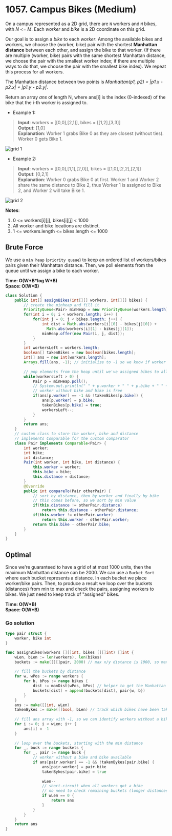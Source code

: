 # 1057. Campus Bikes (Medium)

On a campus represented as a 2D grid, there are `N` workers and `M` bikes, with *N <= M*. Each 
*worker* and *bike* is a 2D coordinate on this grid.

Our goal is to assign a *bike* to each *worker*. Among the available bikes and workers, we choose
the (worker, bike) pair with the shortest **Manhattan distance** between each other, and assign the
bike to that worker. (If there are multiple (worker, bike) pairs with the same shortest Manhattan
distance, we choose the pair with the smallest worker index; if there are multiple ways to do that,
we choose the pair with the smallest bike index). We repeat this process for all workers.

The Manhattan distance between two points is *Manhattan(p1, p2) = |p1.x - p2.x| + |p1.y - p2.y|*.

Return an array *ans* of length N, where ans[i] is the index (0-indexed) of the bike that the i-th
worker is assigned to.

- Example 1:
> **Input**: workers = [[0,0],[2,1]], bikes = [[1,2],[3,3]] <br>
> **Output**: [1,0] <br>
> **Explanation**: Worker 1 grabs Bike 0 as they are closest (without ties). Worker 0 gets Bike 1.

![grid 1](https://assets.leetcode.com/uploads/2019/03/06/1261_example_1_v2.png)

- Example 2:
> **Input**: workers = [[0,0],[1,1],[2,0]], bikes = [[1,0],[2,2],[2,1]] <br>
> **Output**: [0,2,1] <br>
> **Explanation**: Worker 0 grabs Bike 0 at first. Worker 1 and Worker 2 share the same distance to
> Bike 2, thus Worker 1 is assigned to Bike 2, and Worker 2 will take Bike 1.

![grid 2](https://assets.leetcode.com/uploads/2019/03/06/1261_example_2_v2.png)

**Notes**:
1. 0 <= workers[i][j], bikes[i][j] < 1000
2. All worker and bike locations are distinct.
3. 1 <= workers.length <= bikes.length <= 1000

## Brute Force
We use a `min heap` (`priority queue`) to keep an ordered list of workers/bikes pairs given their
Manhattan distance. Then, we poll elements from the queue until we assign a bike to each worker.

**Time: O(W\*B\*log W\*B) <br> Space: O(W\*B)**

```java
class Solution {
    public int[] assignBikes(int[][] workers, int[][] bikes) {
        // create the minheap and fill it
        PriorityQueue<Pair> minHeap = new PriorityQueue(workers.length);
        for(int i = 0; i < workers.length; i++) {
            for(int j = 0; j < bikes.length; j++) {
                int dist = Math.abs(workers[i][0] - bikes[j][0]) + 
                  Math.abs(workers[i][1] - bikes[j][1]);
                minHeap.offer(new Pair(i, j, dist));
            }
        }
        int workersLeft = workers.length;
        boolean[] takenBikes = new boolean[bikes.length];
        int[] ans = new int[workers.length];
        Arrays.fill(ans, -1); // initialize to -1 so we know if worker has a bike
        
        // pop elements from the heap until we've assigned bikes to all the workers
        while(workersLeft > 0) {
            Pair p = minHeap.poll();
            // System.out.println(" " + p.worker + " " + p.bike + " " + p.distance);
            // worker without bike and bike is free
            if(ans[p.worker] == -1 && !takenBikes[p.bike]) {
                ans[p.worker] = p.bike;
                takenBikes[p.bike] = true;
                workersLeft--;
            }
        }
        return ans;
    }
    // custom class to store the worker, bike and distance
    // implements Comparable for the custom comparator
    class Pair implements Comparable<Pair> {
        int worker;
        int bike;
        int distance;
        Pair(int worker, int bike, int distance) {
            this.worker = worker;
            this.bike = bike;
            this.distance = distance;
        }
        @Override
        public int compareTo(Pair otherPair) {
            // sort by distance, then by worker and finally by bike
            // this comes before, so we sort by min value
            if(this.distance != otherPair.distance)
                return this.distance - otherPair.distance;
            if(this.worker != otherPair.worker)
                return this.worker - otherPair.worker;
            return this.bike - otherPair.bike;
        }
    }
}
```

## Optimal
Since we're guaranteed to have a grid of at most 1000 units, then the maximum Manhattan distance can
be 2000. We can use a `Bucket Sort` where each bucket represents a distance. In each bucket we place
worker/bike pairs. Then, to produce a result we loop over the buckets (distances) from min to max
and check the pairs, assigning workers to bikes. We just need to keep track of "assigned" bikes.

**Time: O(W\*B) <br> Space: O(W\*B)**

### Go solution
```go
type pair struct {
    worker, bike int
}

func assignBikes(workers [][]int, bikes [][]int) []int {
    wLen, bLen := len(workers), len(bikes)
    buckets := make([][]pair, 2000) // max x/y distance is 1000, so max manhattan distance is 2000
    
    // fill the buckets by distance
    for w, wPos := range workers {
        for b, bPos := range bikes {
            dist := manDist(wPos, bPos) // helper to get the Manhattan distance
            buckets[dist] = append(buckets[dist], pair{w, b})
        }
    }
    ans := make([]int, wLen)
    takenBykes := make([]bool, bLen) // track which bikes have been taken already
    
    // fill ans array with -1, so we can identify workers without a bike
    for i := 0; i < wLen; i++ {
        ans[i] = -1
    }
    
    // loop over the buckets, starting with the min distance
    for _, buck := range buckets {
        for _, pair := range buck {
            // worker without a bike and bike available
            if ans[pair.worker] == -1 && !takenBykes[pair.bike] {
                ans[pair.worker] = pair.bike
                takenBykes[pair.bike] = true
                
                wLen--
                // short-circuit when all workers got a bike
                // no need to check remaining buckets (longer distances)
                if wLen == 0 { 
                    return ans
                }
            }
        }
    }
    return ans
}
```
